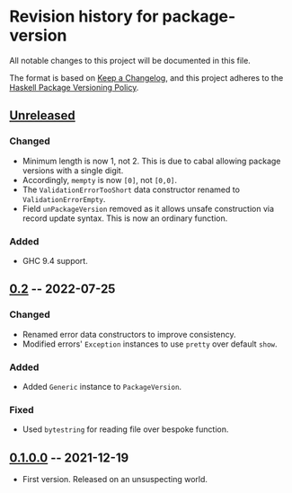 # Revision history for package-version

All notable changes to this project will be documented in this file.

The format is based on [Keep a Changelog](https://keepachangelog.com/en/1.0.0/),
and this project adheres to the [Haskell Package Versioning Policy](https://pvp.haskell.org/).

## [Unreleased]
### Changed
* Minimum length is now 1, not 2. This is due to cabal allowing package
  versions with a single digit.
* Accordingly, `mempty` is now `[0]`, not `[0,0]`.
* The `ValidationErrorTooShort` data constructor renamed to `ValidationErrorEmpty`.
* Field `unPackageVersion` removed as it allows unsafe construction via record
  update syntax. This is now an ordinary function.

### Added
* GHC 9.4 support.

## [0.2] -- 2022-07-25
### Changed
* Renamed error data constructors to improve consistency.
* Modified errors' `Exception` instances to use `pretty` over default `show`.

### Added
* Added `Generic` instance to `PackageVersion`.

### Fixed
* Used `bytestring` for reading file over bespoke function.

## [0.1.0.0] -- 2021-12-19

* First version. Released on an unsuspecting world.

[Unreleased]: https://github.com/tbidne/package-version/compare/0.2..main
[0.2]: https://github.com/tbidne/package-version/compare/0.1.0.0..0.2
[0.1.0.0]: https://github.com/tbidne/package-version/releases/tag/0.1.0.0

